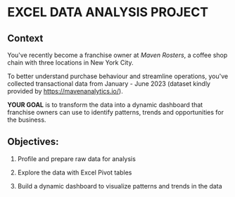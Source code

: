 # EXCEL DATA ANALYSIS PROJECT

## Context

You've recently become a franchise owner at _Maven Rosters_, a coffee shop chain with three locations in New York City.

To better understand purchase behaviour and streamline operations, you've collected transactional data from January - June 2023 (dataset kindly provided by https://mavenanalytics.io/).

**YOUR GOAL** is to transform the data into a dynamic dashboard that franchise owners can use to identify patterns, trends and opportunities for the business.

## Objectives:

1) Profile and prepare raw data for analysis 

2) Explore the data with Excel Pivot tables

3) Build a dynamic dashboard to visualize patterns and trends in the data  
